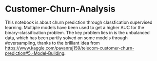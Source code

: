 # Customer-Churn-Analysis
This notebook is about churn prediction through classfication supervised learning. Multiple models have been used to get a higher AUC for
the binary-classification problem. The key problem lies in is the unbalanced data, which has been partily solved on some models through 
#oversampling, thanks to the brilliant idea from https://www.kaggle.com/pavanraj159/telecom-customer-churn-prediction#5.-Model-Building.
